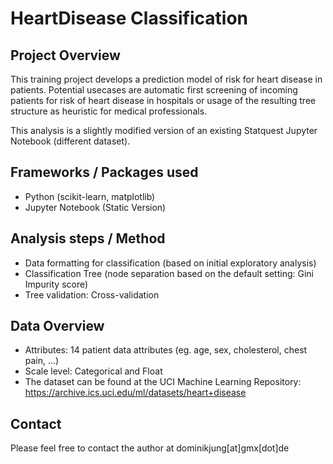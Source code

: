 # HeartDisease Classification
## Project Overview
This training project develops a prediction model of risk for heart disease in patients. Potential usecases are automatic first screening of incoming patients for risk of heart disease in hospitals or usage of the resulting tree structure as heuristic for medical professionals. 

This analysis is a slightly modified version of an existing Statquest Jupyter Notebook (different dataset).

## Frameworks / Packages used
- Python (scikit-learn, matplotlib)
- Jupyter Notebook (Static Version)

## Analysis steps / Method
 - Data formatting for classification (based on initial exploratory analysis)
 - Classification Tree (node separation based on the default setting: Gini Impurity score)
 - Tree validation: Cross-validation

## Data Overview
  - Attributes: 14 patient data attributes (eg. age, sex, cholesterol, chest pain, ...)
  - Scale level: Categorical and Float
  - The dataset can be found at the UCI Machine Learning Repository: https://archive.ics.uci.edu/ml/datasets/heart+disease

## Contact
Please feel free to contact the author at dominikjung[at]gmx[dot]de


